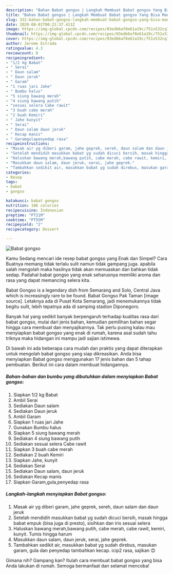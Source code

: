 ```yaml
---
description: "Bahan Babat gongso | Langkah Membuat Babat gongso Yang Bisa Manjain Lidah"
title: "Bahan Babat gongso | Langkah Membuat Babat gongso Yang Bisa Manjain Lidah"
slug: 332-bahan-babat-gongso-langkah-membuat-babat-gongso-yang-bisa-manjain-lidah
date: 2020-08-01T00:21:37.411Z
image: https://img-global.cpcdn.com/recipes/03edb6af8e61a19c/751x532cq70/babat-gongso-foto-resep-utama.jpg
thumbnail: https://img-global.cpcdn.com/recipes/03edb6af8e61a19c/751x532cq70/babat-gongso-foto-resep-utama.jpg
cover: https://img-global.cpcdn.com/recipes/03edb6af8e61a19c/751x532cq70/babat-gongso-foto-resep-utama.jpg
author: Jerome Estrada
ratingvalue: 4.3
reviewcount: 8
recipeingredient:
- "1/2 kg Babat"
- " Serai"
- " Daun salam"
- " Daun jeruk"
- " Garam"
- "1 ruas jari Jahe"
- " Bumbu halus"
- "5 siung bawang merah"
- "4 siung bawang putih"
- "sesuai selera Cabe rawit"
- "3 buah cabe merah"
- "2 buah Kemiri"
- " Jahe kunyit"
- " Serai"
- " Daun salam daun jeruk"
- " Kecap manis"
- " Garamgulapenyedap rasa"
recipeinstructions:
- "Masak air yg diberi garam, jahe geprek, sereh, daun salam dan daun jeruk"
- "Setelah mendidih masukkan babat yg sudah dicuci bersih, masak hingga babat empuk (bisa juga di presto), sisihkan dan iris sesuai selera"
- "Haluskan bawang merah,bawang putih, cabe merah, cabe rawit, kemiri, kunyit. Tumis hingga harum"
- "Masukkan daun salam, daun jeruk, serai, jahe geprek."
- "Tambahkan sedikit air, masukkan babat yg sudah direbus, masukan garam, gula dan penyedap tambahkan kecap. icip2 rasa, sajikan 😊"
categories:
- Resep
tags:
- babat
- gongso

katakunci: babat gongso 
nutrition: 106 calories
recipecuisine: Indonesian
preptime: "PT21M"
cooktime: "PT55M"
recipeyield: "2"
recipecategory: Dessert

---
```



![Babat gongso](https://img-global.cpcdn.com/recipes/03edb6af8e61a19c/751x532cq70/babat-gongso-foto-resep-utama.jpg)

Kamu Sedang mencari ide resep babat gongso yang Enak dan Simpel? Cara Buatnya memang tidak terlalu sulit namun tidak gampang juga. apabila salah mengolah maka hasilnya tidak akan memuaskan dan bahkan tidak sedap. Padahal babat gongso yang enak seharusnya memiliki aroma dan rasa yang dapat memancing selera kita.

Babat Gongso is a legendary dish from Semarang and Solo, Central Java which is increasingly rare to be found. Babat Gongso Pak Taman [image source]. Letaknya ada di Pusat Kota Semarang, jadi menemukannya tidak begitu sulit, lebih tepatnya ada di samping stadion Diponegoro.

Banyak hal yang sedikit banyak berpengaruh terhadap kualitas rasa dari babat gongso, mulai dari jenis bahan, kemudian pemilihan bahan segar hingga cara membuat dan menyajikannya. Tak perlu pusing kalau mau menyiapkan babat gongso yang enak di rumah, karena asal sudah tahu triknya maka hidangan ini mampu jadi sajian istimewa.


Di bawah ini ada beberapa cara mudah dan praktis yang dapat diterapkan untuk mengolah babat gongso yang siap dikreasikan. Anda bisa menyiapkan Babat gongso menggunakan 17 jenis bahan dan 5 tahap pembuatan. Berikut ini cara dalam membuat hidangannya.

<!--inarticleads1-->

##### Bahan-bahan dan bumbu yang dibutuhkan dalam menyiapkan Babat gongso:

1. Siapkan 1/2 kg Babat
1. Ambil  Serai
1. Sediakan  Daun salam
1. Sediakan  Daun jeruk
1. Ambil  Garam
1. Siapkan 1 ruas jari Jahe
1. Gunakan  Bumbu halus
1. Siapkan 5 siung bawang merah
1. Sediakan 4 siung bawang putih
1. Sediakan sesuai selera Cabe rawit
1. Siapkan 3 buah cabe merah
1. Sediakan 2 buah Kemiri
1. Siapkan  Jahe, kunyit
1. Sediakan  Serai
1. Sediakan  Daun salam, daun jeruk
1. Sediakan  Kecap manis
1. Siapkan  Garam,gula,penyedap rasa




<!--inarticleads2-->

##### Langkah-langkah menyiapkan Babat gongso:

1. Masak air yg diberi garam, jahe geprek, sereh, daun salam dan daun jeruk
1. Setelah mendidih masukkan babat yg sudah dicuci bersih, masak hingga babat empuk (bisa juga di presto), sisihkan dan iris sesuai selera
1. Haluskan bawang merah,bawang putih, cabe merah, cabe rawit, kemiri, kunyit. Tumis hingga harum
1. Masukkan daun salam, daun jeruk, serai, jahe geprek.
1. Tambahkan sedikit air, masukkan babat yg sudah direbus, masukan garam, gula dan penyedap tambahkan kecap. icip2 rasa, sajikan 😊




Gimana nih? Gampang kan? Itulah cara membuat babat gongso yang bisa Anda lakukan di rumah. Semoga bermanfaat dan selamat mencoba!
